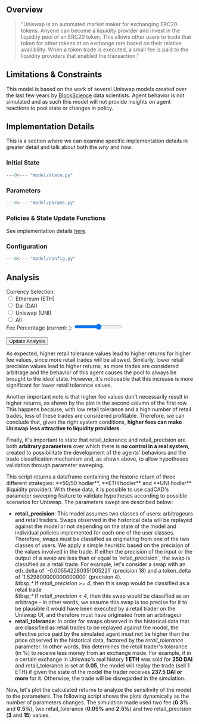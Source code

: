 ## Overview
> "Uniswap is an automated market maker for exchanging ERC20 tokens. Anyone can become a liquidity provider and invest in the liquidity pool of an ERC20 token. This allows other users to trade that token for other tokens at an exchange rate based on their relative availibility. When a token trade is executed, a small fee is paid to the liquidity providers that enabled the transaction."

## Limitations & Constraints
This model is based on the work of several Uniswap models created over the last few years by [BlockScience](https://block.science) data scientists. Agent behavior is not simulated and as such this model will not provide insights on agent reactions to pool state or changes in policy.

## Implementation Details
This is a section where we can examine specific implementation details in greater detail and talk about both the *why* and *how*.

### Initial State
```python
---8<--- "model/state.py"
```

### Parameters
```python
---8<--- "model/params.py"
```

### Policies & State Update Functions
See implementation details [here](updates.md).

### Configuration
```python
---8<--- "model/config.py"
```

## Analysis
<div id="analysis">
    <div id="controls">
        <div>
            <span>Currency Selection:</span>
            <br />
            <input id="river-selection-blue" name="river-selection" value="blue" type="radio" class="radio">
            <label for="river-selection-blue">Ethereum (ETH)</label>
            <br />
            <input id="river-selection-white" name="river-selection" value="white" type="radio" class="radio">
            <label for="river-selection-white">Dai (DAI)</label>
            <br />
            <input id="river-selection-atbara" name="river-selection" value="atbara" type="radio" class="radio">
            <label for="river-selection-atbara">Uniswap (UNI)</label>
            <br />
            <input id="river-selection-all" name="river-selection" value="all" type="radio" class="radio">
            <label for="river-selection-all">All</label>
        </div>
        <div>
            <label for="reserve-selection">Fee Percentage (current: <span id="reserve-selection-details"></span>):</label>
            <input id="reserve-selection" type="range" min="0" max="100" step="10" class="slider">
            <br />
            <br />
            <div>
                <input type="button" id="run-simulation" class="button" value="Update Analysis">
            </div>
        </div>
    </div>
    <div id="spacer"></div>
    <div class="plots">
        <div id="ridgeline"></div>
    </div>
    <p>As expected, higher retail tolerance values lead to higher returns for higher fee values, since more retail trades will be allowed. Similarly, lower retail precision values lead to higher returns, as more trades are considered arbitrage and the behavior of this agent causes the pool to always be brought to the <i>ideal</i> state. However, it's noticeable that this increase is more significant for lower retail tolerance values.</p>
    <p>Another important note is that higher fee values don't necessarily result in higher returns, as shown by the plot in the second column of the first row. This happens because, with low retail tolerance and a high number of retail trades, less of these trades are considered profitable. Therefore, we can conclude that, given the right system conditions, <strong>higher fees can make Uniswap less attractive to liquidity providers</strong>.</p>
    <p>Finally, it's important to state that retail_tolerance and retail_precision are both <strong>arbitrary parameters</strong> over which there is <strong>no control in a real system</strong>, created to possibilitate the development of the agents' behaviors and the trade classification mechanism and, as shown above, to allow hypotheses validation through parameter sweeping.</p>
    <div class="plots">
        <div id="river-flow-rate"></div>
        <div id="reservoir-level"></div>
    </div>
    <p>This script returns a dataframe containing the historic return of three different strategies: **50/50 hodler**, **ETH hodler** and **UNI hodler** (liquidity provider). With these data, it is possible to use cadCAD's parameter sweeping feature to validate hypotheses according to possible scenarios for Uniswap. The parameters swept are described below:</p>
    <p>
        <ul>
            <li><strong>retail_precision</strong>: This model assumes two classes of users: arbitrageurs and retail traders. Swaps observed in the historical data will be replayed against the model or not depending on the state of the model and individual policies implemented for each one of the user classes. Therefore, swaps must be classified as originating from one of the two classes of users. We apply a simple heuristic based on the precision of the values involved in the trade. If either the precision of the input or the output of a swap are less than or equal to `retail_precision`, the swap is classified as a retail trade. For example, let's consider a swap with an eth_delta of `-0.005542280351005221` (precision 18) and a token_delta of `1.529800000000000000` (precision 4).<br />
                <span>&tbsp;<em>*</em> If <em>retail_precision &gt;= 4</em>, then this swap would be classified as a retail trade</span><br />
                <span>&tbsp;<em>*</em> If <em>retail_precision &lt; 4</em>, then this swap would be classified as an arbitrage - in other words, we assume this swap is too precise for it to be plausible it would have been executed by a retail trader on the Uniswap UI, and therefore must have originated from an arbitrageur</span>
            </li>
             <li><strong>retail_tolerance</strong>: In order for swaps observed in the historical data that are classified as retail trades to be replayed against the model, the effective price paid by the simulated agent must not be higher than the price observed in the historical data, factored by the <em>retail_tolerance</em> parameter. In other words, this determines the retail trader's tolerance (in %) to receive less money from an exchange made. For example, if in a certain exchange in Uniswap's real history <strong>1 ETH</strong> was sold for <strong>250 DAI</strong> and retail_tolerance is set at <strong>0.05</strong>, the model will replay the trade (sell 1 ETH) if given the state of the model the trader receives <strong>237.5 DAI or more</strong> for it. Otherwise, the trade will be disregarded in the simulation.</li>
        </ul>
    </p>
    <p>Now, let's plot the calculated returns to analyze the sensitivity of the model to the parameters. The following script shows the plots dynamically as the number of parameters changes. The simulation made used two fee (<strong>0.3%</strong> and <strong>0.5%</strong>), two retail_tolerance (<strong>0.05%</strong> and <strong>2.5%</strong>) and two retail_precision (<strong>3</strong> and <strong>15</strong>) values.</p>
    <div class="plots">
        <div id="donut"></div>
        <div id="scatter-plot"></div>
    </div>
</div>